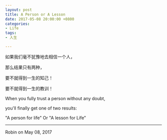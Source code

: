 ```yaml
---
layout: post
title: A Person or A Lesson
date: 2017-05-08 20:00:00 +0800
categories:
- Life
tags:
- 人生

---
```


如果我们毫不犹豫地去相信一个人，

那么结果只有两种，

要不就得到一生的知己！

要不就得到一生的教训！

When you fully trust a person without any doubt,

you'll finally get one of two results: 

"A person for life" Or "A lesson for Life"

----

Robin on May 08, 2017